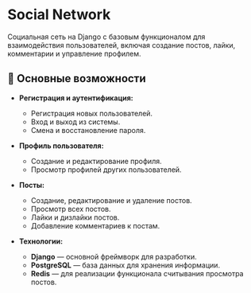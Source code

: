 # Social Network

Социальная сеть на Django с базовым функционалом для взаимодействия пользователей, включая создание постов, лайки, комментарии и управление профилем.

## 🚀 Основные возможности

- **Регистрация и аутентификация:**
  - Регистрация новых пользователей.
  - Вход и выход из системы.
  - Смена и восстановление пароля.

- **Профиль пользователя:**
  - Создание и редактирование профиля.
  - Просмотр профилей других пользователей.

- **Посты:**
  - Создание, редактирование и удаление постов.
  - Просмотр всех постов.
  - Лайки и дизлайки постов.
  - Добавление комментариев к постам.

- **Технологии:**
  - **Django** — основной фреймворк для разработки.
  - **PostgreSQL** — база данных для хранения информации.
  - **Redis** — для реализации функционала считывания просмотра постов.
